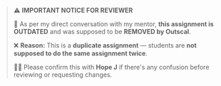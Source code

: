 > ⚠️ **IMPORTANT NOTICE FOR REVIEWER**
>
> 📌 As per my direct conversation with my mentor, **this assignment is OUTDATED** and was supposed to be **REMOVED by Outscal**.
>
> ❌ **Reason:** This is a **duplicate assignment** — students are **not supposed to do the same assignment twice**.
>
> 🧑‍🏫 Please confirm this with **Hope J** if there's any confusion before reviewing or requesting changes.
